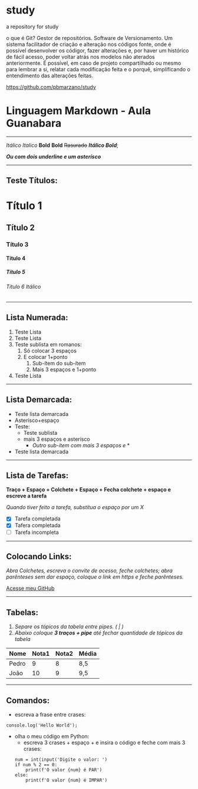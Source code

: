 # study
a repository for study

o que é Git? Gestor de repositórios. Software de Versionamento. Um sistema facilitador de criação e alteração nos códigos fonte, onde é possível desenvolver os códigor, fazer alterações e, por haver um histórico de fácil acesso, poder voltar atrás nos modelos não aterados anteriormente. É possível, em caso de projeto compartilhado ou mesmo para lembrar a si, relatar cada modificação feita e o porquê, simplificando o entendimento das alterações feitas.

https://github.com/pbmarzano/study

# Linguagem Markdown - Aula Guanabara
___

_Itálico_
*Italico*
**Bold**
__Bold__
~~Rasurado~~
_**Itálico Bold**_;

__*Ou com dois underline e um asterísco*__

***
## Teste Títulos:

# Título 1
## Título 2
### Título 3
#### Título 4
##### Título 5
###### *Título 6 Itálico*

---

## Lista Numerada:

1. Teste Lista
1. Teste Lista
1. Teste sublista em romanos:
   1. Só colocar 3 espaços
   1. E colocar 1+ponto
      1. Sub-ítem do sub-ítem
      1. Mais 3 espaços e 1+ponto
1. Teste Lista

---

## Lista Demarcada:

* Teste lista demarcada
* Asterísco+espaço
* Teste:
   * Teste sublista
   * mais 3 espaços e asterísco
      * *Outro sub-ítem com mais 3 espaços e* *
* Teste lista demarcada
   
---

## Lista de Tarefas:

__Traço + Espaço + Colchete + Espaço + Fecha colchete + espaço e escreve a tarefa__

*Quando tiver feito a tarefa, substitua o espaço por um X*

- [X] Tarefa completada
- [X] Tafera completada
- [ ] Tarefa incompleta

---

## Colocando Links:
_Abra Colchetes, escreva o convite de acesso, feche colchetes; abra parênteses sem dar espaço, coloque o link em https e feche parênteses._

[Acesse meu GitHub](https://github.com/pbmarzano)

---

## Tabelas:
1. _Separe os tópicos da tabela entre pipes. ( | )_
1. _Abaixo coloque __3 traços + pipe__ até fechar quantidade de tópicos da tabela_

 Nome | Nota1 | Nota2 | Média
 ---|---|---|---
 Pedro | 9 | 8 | 8,5
 João | 10 | 9 | 9,5
 
 ---
 
 ## Comandos: 
 
 * escreva a frase entre crases:
 
 `console.log('Hello World');`
 
 * olha o meu código em Python:
    * escreva 3 crases + espaço + e insira o código e feche com mais 3 crases: 
    ```
    num = int(input('Digite o valor: ')
    if num % 2 == 0:
        print(f'O valor {num} é PAR')
    else:
        print(f'O valor {num} é IMPAR')
    ```
